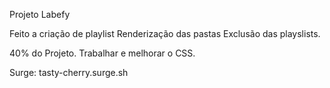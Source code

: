 Projeto Labefy

Feito a criação de playlist
Renderização das pastas
Exclusão das playslists.


40% do Projeto.
Trabalhar e melhorar o CSS.

Surge: tasty-cherry.surge.sh
